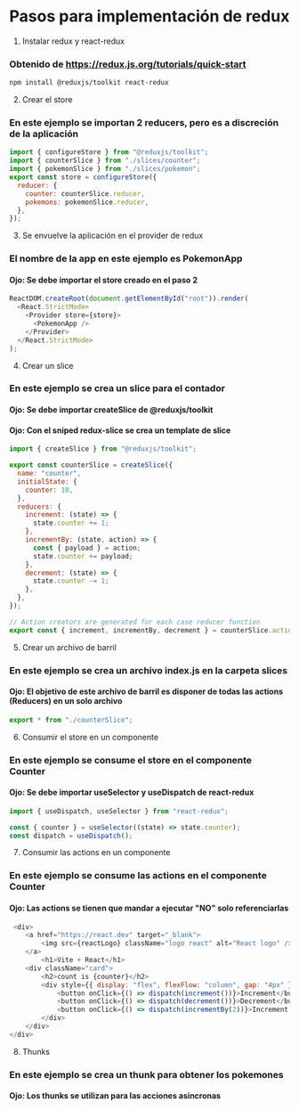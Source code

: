 # Pasos para implementación de redux

1. Instalar redux y react-redux

### Obtenido de https://redux.js.org/tutorials/quick-start

```bash
npm install @reduxjs/toolkit react-redux
```

2. Crear el store

### En este ejemplo se importan 2 reducers, pero es a discreción de la aplicación

```javascript
import { configureStore } from "@reduxjs/toolkit";
import { counterSlice } from "./slices/counter";
import { pokemonSlice } from "./slices/pokemon";
export const store = configureStore({
  reducer: {
    counter: counterSlice.reducer,
    pokemons: pokemonSlice.reducer,
  },
});
```

3. Se envuelve la aplicación en el provider de redux

### El nombre de la app en este ejemplo es PokemonApp

#### Ojo: Se debe importar el store creado en el paso 2

```javascript
ReactDOM.createRoot(document.getElementById("root")).render(
  <React.StrictMode>
    <Provider store={store}>
      <PokemonApp />
    </Provider>
  </React.StrictMode>
);
```

4. Crear un slice

### En este ejemplo se crea un slice para el contador

#### Ojo: Se debe importar createSlice de @reduxjs/toolkit

#### Ojo: Con el sniped redux-slice se crea un template de slice

```javascript
import { createSlice } from "@reduxjs/toolkit";

export const counterSlice = createSlice({
  name: "counter",
  initialState: {
    counter: 10,
  },
  reducers: {
    increment: (state) => {
      state.counter += 1;
    },
    incrementBy: (state, action) => {
      const { payload } = action;
      state.counter += payload;
    },
    decrement: (state) => {
      state.counter -= 1;
    },
  },
});

// Action creators are generated for each case reducer function
export const { increment, incrementBy, decrement } = counterSlice.actions;
```

5. Crear un archivo de barril

### En este ejemplo se crea un archivo index.js en la carpeta slices

#### Ojo: El objetivo de este archivo de barril es disponer de todas las actions (Reducers) en un solo archivo

```javascript
export * from "./counterSlice";
```

6. Consumir el store en un componente

### En este ejemplo se consume el store en el componente Counter

#### Ojo: Se debe importar useSelector y useDispatch de react-redux

```javascript
import { useDispatch, useSelector } from "react-redux";
```

```javascript
const { counter } = useSelector((state) => state.counter);
const dispatch = useDispatch();
```

7. Consumir las actions en un componente

### En este ejemplo se consume las actions en el componente Counter

#### Ojo: Las actions se tienen que mandar a ejecutar "NO" solo referenciarlas

```javascript
 <div>
    <a href="https://react.dev" target="_blank">
        <img src={reactLogo} className="logo react" alt="React logo" />
    </a>
        <h1>Vite + React</h1>
    <div className="card">
        <h2>count is {counter}</h2>
        <div style={{ display: "flex", flexFlow: "column", gap: "4px" }}>
            <button onClick={() => dispatch(increment())}>Increment</button>
            <button onClick={() => dispatch(decrement())}>Decrement</button>
            <button onClick={() => dispatch(incrementBy(2))}>Increment By 2</button>
        </div>
    </div>
</div>
```

8. Thunks

### En este ejemplo se crea un thunk para obtener los pokemones 

#### Ojo: Los thunks se utilizan para las acciones asincronas

```javascript